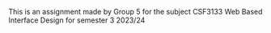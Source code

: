 This is an assignment made by Group 5 for the subject CSF3133 Web Based Interface Design 
for semester 3 2023/24